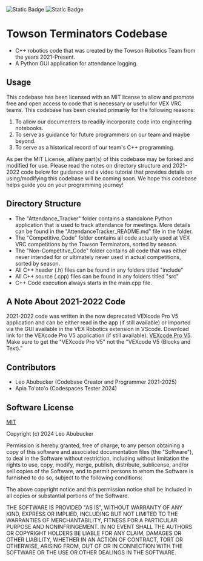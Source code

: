 ![Static Badge](https://img.shields.io/badge/VEX_VRC-blue)  ![Static Badge](https://img.shields.io/badge/Towson_Robotics-%23800000)

# Towson Terminators Codebase
 - C++ robotics code that was created by the Towson Robotics Team from the years 2021-Present.
 - A Python GUI application for attendance logging. 

## Usage 
This codebase has been licensed with an MIT license to allow and promote free and open access to code that is necessary or useful for VEX VRC teams. 
This codebase has been created primarily for the following reasons:
1. To allow our documenters to readily incorporate code into engineering notebooks.
2. To serve as guidance for future programmers on our team and maybe beyond.
3. To serve as a historical record of our team's C++ programming.

As per the MIT License, all/any part(s) of this codebase may be forked and modified for use. Please read the notes on directory structure and 2021-2022 code below for guidance and a video tutorial that provides details on using/modifying this codebase will be coming soon. We hope this codebase helps guide you on your programming journey! 

## Directory Structure
 - The "Attendance_Tracker" folder contains a standalone Python application that is used to track attendance for meetings. More details can be found in the "AttendanceTracker_README.md" file in the folder. 
 - The "Competitive_Code" folder contains all code actually used at VEX VRC competitions by the Towson Terminators, sorted by season.
 - The "Non-Competitve_Code" folder contains all code that was either never intended for or ultimately never used in actual competitions, sorted by season. 
 - All C++ header (.h) files can be found in any folders titled "include"
 - All C++ source (.cpp) files can be found in any folders titled "src"
 - C++ Code execution always starts in the main.cpp file. 

## A Note About 2021-2022 Code
2021-2022 code was written in the now deprecated VEXcode Pro V5 application and can be either read in the app (if still available) or imported via the GUI available in the VEX Robotics extension in VScode. Download link for the VEXcode Pro V5 application (if still available): [VEXcode Pro V5](https://www.vexrobotics.com/vexcode/install/v5). Make sure to get the "VEXcode Pro V5" not the "VEXcode V5 (Blocks and Text)."

## Contributors
- Leo Abubucker (Codebase Creator and Programmer 2021-2025)
- Apia To'oto'o (Codespaces Tester 2024)
## Software License
[MIT](https://choosealicense.com/licenses/mit/)

Copyright (c) 2024 Leo Abubucker

Permission is hereby granted, free of charge, to any person obtaining a copy
of this software and associated documentation files (the "Software"), to deal
in the Software without restriction, including without limitation the rights
to use, copy, modify, merge, publish, distribute, sublicense, and/or sell
copies of the Software, and to permit persons to whom the Software is
furnished to do so, subject to the following conditions:

The above copyright notice and this permission notice shall be included in all
copies or substantial portions of the Software.

THE SOFTWARE IS PROVIDED "AS IS", WITHOUT WARRANTY OF ANY KIND, EXPRESS OR
IMPLIED, INCLUDING BUT NOT LIMITED TO THE WARRANTIES OF MERCHANTABILITY,
FITNESS FOR A PARTICULAR PURPOSE AND NONINFRINGEMENT. IN NO EVENT SHALL THE
AUTHORS OR COPYRIGHT HOLDERS BE LIABLE FOR ANY CLAIM, DAMAGES OR OTHER
LIABILITY, WHETHER IN AN ACTION OF CONTRACT, TORT OR OTHERWISE, ARISING FROM,
OUT OF OR IN CONNECTION WITH THE SOFTWARE OR THE USE OR OTHER DEALINGS IN THE
SOFTWARE.
